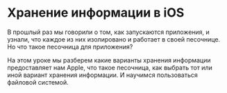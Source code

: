# Хранение информации в iOS

В прошлый раз мы говорили о том, как запускаются приложения, и узнали, что каждое из них изолировано и работает в своей песочнице. Но что такое песочница для приложения? 

На этом уроке мы разберем какие варианты хранения информации предоставляет нам Apple, что такое песочница, как выбрать тот или иной вариант хранения информации. И научимся пользоваться файловой системой.